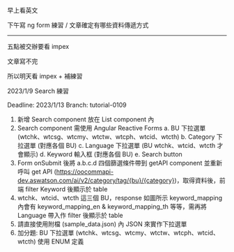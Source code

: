 早上看英文

下午寫 ng form 練習 / 文章確定有哪些資料傳遞方式

---

五點被交辦要看 impex

文章寫不完

所以明天看 impex + 補練習

2023/1/9 Search 練習

Deadline: 2023/1/13
Branch: tutorial-0109

1. 新增 Search component 放在 List component 內
2. Search component 需使用 Angular Reactive Forms
    a. BU 下拉選單 (wtchk、wtcsg、wtcmy、wtctw、wtcph、wtcid、wtcth)
    b. Category 下拉選單 (對應各個 BU)
    c. Language 下拉選單 (BU wtchk、wtcid、wtcth 才會顯示)
    d. Keyword 輸入框 (對應各個 BU)
    e. Search button
3. Form onSubmit 後將 a.b.c.d 四個篩選條件帶到 getAPI component 並重新呼叫 get API (https://oocommapi-dev.aswatson.com/ai/v2/category/tag/{bu}/{category})，取得資料後，前端 filter Keyword 後顯示於 table
4. wtchk、wtcid、wtcth 這三個 BU，response 如圖所示 keyword_mapping 內會有 keyword_mapping_en & keyword_mapping_th 等等，需再將 Language 帶入作 filter 後顯示於 table
5. 請直接使用附檔 (sample_data.json) 內 JSON 來實作下拉選單
6. 加分題: BU 下拉選單 (wtchk、wtcsg、wtcmy、wtctw、wtcph、wtcid、wtcth) 使用 ENUM 定義
